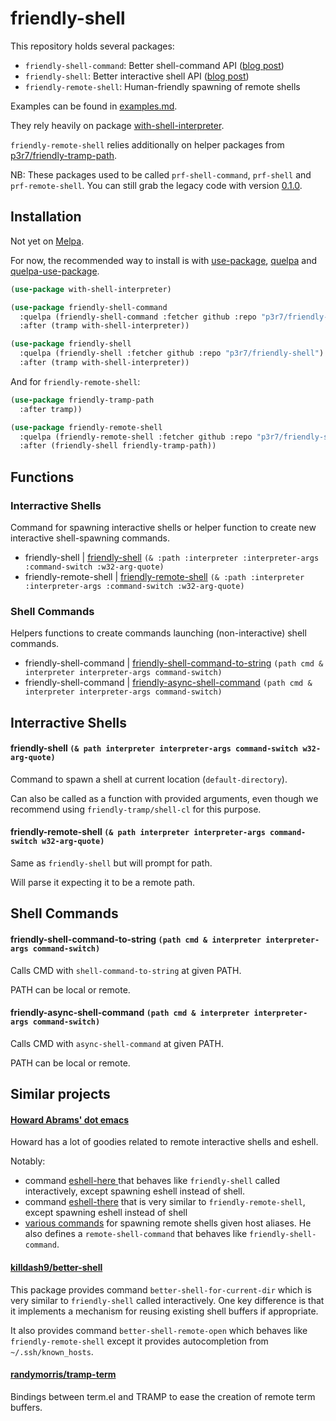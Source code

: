 # friendly-shell

This repository holds several packages:

 - `friendly-shell-command`: Better shell-command API ([blog post](https://www.eigenbahn.com/2020/01/19/painless-emacs-shell-commands))
 - `friendly-shell`: Better interactive shell API ([blog post](https://www.eigenbahn.com/2020/01/21/painless-emacs-interactive-shells))
 - `friendly-remote-shell`: Human-friendly spawning of remote shells

Examples can be found in [examples.md](examples.md).

They rely heavily on package [with-shell-interpreter](https://github.com/p3r7/with-shell-interpreter).

`friendly-remote-shell` relies additionally on helper packages from [p3r7/friendly-tramp-path](https://github.com/p3r7/friendly-tramp-path).

NB: These packages used to be called `prf-shell-command`, `prf-shell` and `prf-remote-shell`. You can still grab the legacy code with version [0.1.0](https://github.com/p3r7/friendly-shell/releases/tag/0.1.0).


## Installation

Not yet on [Melpa](https://melpa.org/).

For now, the recommended way to install is with [use-package](https://github.com/jwiegley/use-package), [quelpa](https://github.com/quelpa/quelpa) and [quelpa-use-package](https://github.com/quelpa/quelpa-use-package).

```el
(use-package with-shell-interpreter)

(use-package friendly-shell-command
  :quelpa (friendly-shell-command :fetcher github :repo "p3r7/friendly-shell")
  :after (tramp with-shell-interpreter))

(use-package friendly-shell
  :quelpa (friendly-shell :fetcher github :repo "p3r7/friendly-shell")
  :after (tramp with-shell-interpreter))
```

And for `friendly-remote-shell`:

```el
(use-package friendly-tramp-path
  :after tramp))

(use-package friendly-remote-shell
  :quelpa (friendly-remote-shell :fetcher github :repo "p3r7/friendly-shell")
  :after (friendly-shell friendly-tramp-path))
```


## Functions

### Interractive Shells

Command for spawning interactive shells or helper function to create new interactive shell-spawning commands.

* friendly-shell | [friendly-shell](#friendlyshell--path-interpreter-interpreter-args-command-switch-w32-arg-quote) `(& :path :interpreter :interpreter-args :command-switch :w32-arg-quote)`
* friendly-remote-shell | [friendly-remote-shell](#friendlyremoteshell--path-interpreter-interpreter-args-command-switch-w32-arg-quote) `(& :path :interpreter :interpreter-args :command-switch :w32-arg-quote)`


### Shell Commands

Helpers functions to create commands launching (non-interactive) shell commands.

* friendly-shell-command | [friendly-shell-command-to-string](#friendlyshell-command-to-string-path-cmd--interpreter-interpreter-args-command-switch) `(path cmd & interpreter interpreter-args command-switch)`
* friendly-shell-command | [friendly-async-shell-command](#friendlyasync-shell-command-path-cmd--interpreter-interpreter-args-command-switch) `(path cmd & interpreter interpreter-args command-switch)`


## Interractive Shells

#### friendly-shell `(& path interpreter interpreter-args command-switch w32-arg-quote)`

Command to spawn a shell at current location (`default-directory`).

Can also be called as a function with provided arguments, even though we recommend using `friendly-tramp/shell-cl` for this purpose.

#### friendly-remote-shell `(& path interpreter interpreter-args command-switch w32-arg-quote)`

Same as `friendly-shell` but will prompt for path.

Will parse it expecting it to be a remote path.


## Shell Commands

#### friendly-shell-command-to-string `(path cmd & interpreter interpreter-args command-switch)`

Calls CMD with `shell-command-to-string` at given PATH.

PATH can be local or remote.


#### friendly-async-shell-command `(path cmd & interpreter interpreter-args command-switch)`

Calls CMD with `async-shell-command` at given PATH.

PATH can be local or remote.


## Similar projects

#### [Howard Abrams' dot emacs](https://github.com/howardabrams/dot-files)

Howard has a lot of goodies related to remote interactive shells and eshell.

Notably:

 - command [eshell-here ](https://github.com/howardabrams/dot-files/blob/master/emacs-eshell.org#shell-here) that behaves like `friendly-shell` called interactively, except spawning eshell instead of shell.
 - command [eshell-there](https://github.com/howardabrams/dot-files/blob/master/emacs-eshell.org#shell-there) that is very similar to `friendly-remote-shell`, except spawning eshell instead of shell
 - [various commands](https://github.com/howardabrams/dot-files/blob/master/emacs-eshell.org#shell-favorites) for spawning remote shells given host aliases. He also defines a `remote-shell-command` that behaves like `friendly-shell-command`.


#### [killdash9/better-shell](https://github.com/killdash9/better-shell)

This package provides command `better-shell-for-current-dir` which is very similar to `friendly-shell` called interactively. One key difference is that it implements a mechanism for reusing existing shell buffers if appropriate.

It also provides command `better-shell-remote-open` which behaves like `friendly-remote-shell` except it provides autocompletion from `~/.ssh/known_hosts`.


#### [randymorris/tramp-term](https://github.com/randymorris/tramp-term.el)

Bindings between term.el and TRAMP to ease the creation of remote term buffers.
